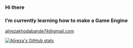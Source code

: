 ### Hi there
### I’m currently learning how to make a Game Engine
alirezakhodabande74@gmail.com

[![Alireza's GitHub stats](https://github-readme-stats.vercel.app/api?username=alirezakh74&show_icons=true&show_icons=true&theme=dark)](https://github.com/alirezakh74/github-readme-stats)

<!--
**alirezakh74/alirezakh74** is a ✨ _special_ ✨ repository because its `README.md` (this file) appears on your GitHub profile.

Here are some ideas to get you started:

- 🔭 I’m currently working on 2d Game Engine
- 🌱 I’m currently learning how make a Game Engine
- 👯 I’m looking to collaborate on ...
- 🤔 I’m looking for help with ...
- 💬 Ask me about ...
- 📫 How to reach me: alirezakhodabande74@gmail.com
- 😄 Pronouns: ...
- ⚡ Fun fact: ...
-->
